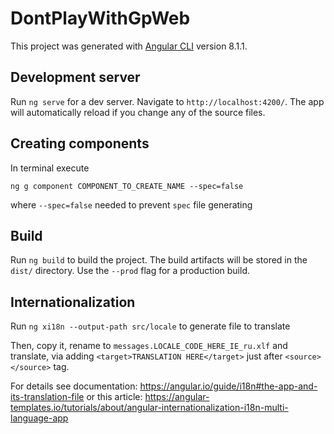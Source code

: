 # DontPlayWithGpWeb

This project was generated with [Angular CLI](https://github.com/angular/angular-cli) version 8.1.1.

## Development server

Run `ng serve` for a dev server. Navigate to `http://localhost:4200/`. The app will automatically reload if you change any of the source files.

## Creating components

In terminal execute
```
ng g component COMPONENT_TO_CREATE_NAME --spec=false
```
where `--spec=false` needed to prevent `spec` file generating

## Build

Run `ng build` to build the project. The build artifacts will be stored in the `dist/` directory. Use the `--prod` flag for a production build.

## Internationalization

Run `ng xi18n --output-path src/locale` to generate file to translate

Then, copy it, rename to `messages.LOCALE_CODE_HERE_IE_ru.xlf` and translate, via adding `<target>TRANSLATION HERE</target>` just after `<source></source>` tag.

For details see documentation: https://angular.io/guide/i18n#the-app-and-its-translation-file
or this article: https://angular-templates.io/tutorials/about/angular-internationalization-i18n-multi-language-app
